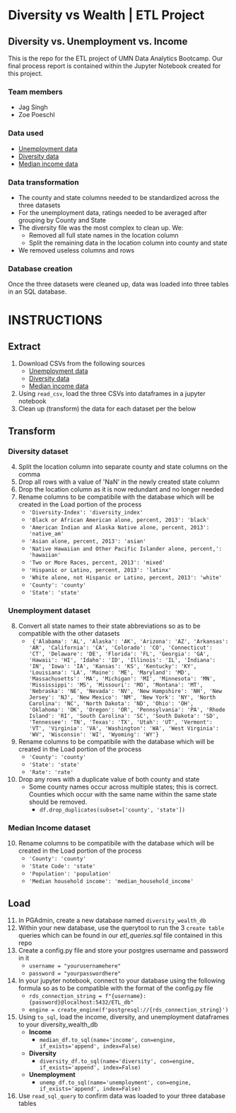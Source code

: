 # Diversity vs Wealth | ETL Project
## Diversity vs. Unemployment vs. Income
This is the repo for the ETL project of UMN Data Analytics Bootcamp. Our final process report is contained within the Jupyter Notebook created for this project.

### Team members
* Jag Singh
* Zoe Poeschl

### Data used
* [Unemployment data](https://www.kaggle.com/jayrav13/unemployment-by-county-us)
* [Diversity data](https://www.kaggle.com/mikejohnsonjr/us-counties-diversity-index)
* [Median income data](https://data.world/tylerudite/2015-median-income-by-county/workspace/file?filename=2015+Median+Income+by+County.csv)

### Data transformation
* The county and state columns needed to be standardized across the three datasets
* For the unemployment data, ratings needed to be averaged after grouping by County and State
* The diversity file was the most complex to clean up. We:
    * Removed all full state names in the location column
    * Split the remaining data in the location column into county and state
* We removed useless columns and rows 

### Database creation
Once the three datasets were cleaned up, data was loaded into three tables in an SQL database.

# 
# INSTRUCTIONS
## Extract

1. Download CSVs from the following sources
    * [Unemployment data](https://www.kaggle.com/jayrav13/unemployment-by-county-us)
    * [Diversity data](https://www.kaggle.com/mikejohnsonjr/us-counties-diversity-index)
    * [Median income data](https://data.world/tylerudite/2015-median-income-by-county/workspace/file?filename=2015+Median+Income+by+County.csv)
2. Using `read_csv`, load the three CSVs into dataframes in a jupyter notebook
3. Clean up (transform) the data for each dataset per the below

## Transform
### Diversity dataset
4. Split the location column into separate county and state columns on the comma
5. Drop all rows with a value of 'NaN' in the newly created state column
6. Drop the location column as it is now redundant and no longer needed
7. Rename columns to be compatibile with the database which will be created in the Load portion of the process
    * `'Diversity-Index': 'diversity_index'`
    * `'Black or African American alone, percent, 2013': 'black'`
    * `'American Indian and Alaska Native alone, percent, 2013': 'native_am'`
    * `'Asian alone, percent, 2013': 'asian'`
    * `'Native Hawaiian and Other Pacific Islander alone, percent,': 'hawaiian'`
    * `'Two or More Races, percent, 2013': 'mixed'`
    * `'Hispanic or Latino, percent, 2013': 'latinx'`
    * `'White alone, not Hispanic or Latino, percent, 2013': 'white'`
    * `'County': 'county'`
    * `'State': 'state'`

### Unemployment dataset
8. Convert all state names to their state abbreviations so as to be compatible with the other datasets
    * ` {'Alabama': 'AL', 'Alaska': 'AK', 'Arizona': 'AZ', 'Arkansas': 'AR', 'California': 'CA', 'Colorado': 'CO',
'Connecticut': 'CT', 'Delaware': 'DE', 'Florida': 'FL', 'Georgia': 'GA', 'Hawaii': 'HI', 'Idaho': 'ID',
'Illinois': 'IL', 'Indiana': 'IN', 'Iowa': 'IA', 'Kansas': 'KS', 'Kentucky': 'KY', 'Louisiana': 'LA',
'Maine': 'ME', 'Maryland': 'MD', 'Massachusetts': 'MA', 'Michigan': 'MI', 'Minnesota': 'MN', 'Mississippi': 'MS',
'Missouri': 'MO', 'Montana': 'MT', 'Nebraska': 'NE', 'Nevada': 'NV', 'New Hampshire': 'NH', 'New Jersey': 'NJ',
'New Mexico': 'NM', 'New York': 'NY', 'North Carolina': 'NC', 'North Dakota': 'ND', 'Ohio': 'OH', 'Oklahoma': 'OK',
'Oregon': 'OR', 'Pennsylvania': 'PA', 'Rhode Island': 'RI', 'South Carolina': 'SC', 'South Dakota': 'SD',
'Tennessee': 'TN', 'Texas': 'TX', 'Utah': 'UT', 'Vermont': 'VT', 'Virginia': 'VA', 'Washington': 'WA',
'West Virginia': 'WV', 'Wisconsin': 'WI', 'Wyoming': 'WY'}`
9. Rename columns to be compatibile with the database which will be created in the Load portion of the process
    * `'County': 'county'`
    * `'State': 'state'`
    * `'Rate': 'rate'`
10. Drop any rows with a duplicate value of both county and state
    * Some county names occur across multiple states; this is correct. Counties which occur with the same name within the same state should be removed.
        * `df.drop_duplicates(subset=['county', 'state'])`

### Median Income dataset
10. Rename columns to be compatibile with the database which will be created in the Load portion of the process
    * `'County': 'county'`
    * `'State Code': 'state'`
    * `'Population': 'population'`
    * `'Median household income': 'median_household_income'`

## Load
11. In PGAdmin, create a new database named `diversity_wealth_db`
12. Within your new database, use the querytool to run the 3 `create table` queries which can be found in our *etl_queries.sql* file contained in this repo
12. Create a config.py file and store your postgres username and password in it
    * `username = "yourusernamehere"`
    * `password = "yourpasswordhere"`
13. In your jupyter notebook, connect to your database using the following formula so as to be compatible with the format of the config.py file
    * `rds_connection_string = f"{username}:{password}@localhost:5432/ETL_db"`
    * `engine = create_engine(f'postgresql://{rds_connection_string}')`
14. Using `to_sql`, load the income, diversity, and unemployment dataframes to your diversity_wealth_db
    * **Income**
        * `median_df.to_sql(name='income', con=engine, if_exists='append', index=False)`
    * **Diversity**
        * `diversity_df.to_sql(name='diversity', con=engine, if_exists='append', index=False)`
    * **Unemployment**
        * `unemp_df.to_sql(name='unemployment', con=engine, if_exists='append', index=False)`
15. Use `read_sql_query` to confirm data was loaded to your three database tables